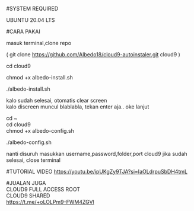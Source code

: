 #SYSTEM REQUIRED <p>

UBUNTU 20.04 LTS

#CARA PAKAI <p>
masuk terminal,clone repo <p>
( git clone https://github.com/Albedo18/cloud9-autoinstaler.git cloud9 )<p>
cd cloud9 <p> 
chmod +x albedo-install.sh <p>
./albedo-install.sh <p>

kalo sudah selesai, otomatis clear screen<br>
kalo discreen muncul blablabla, tekan enter aja.. oke lanjut <p>

cd ~ <br>
cd cloud9 <br>
chmod +x albedo-config.sh <p>
./albedo-config.sh <p>
nanti disuruh masukkan username,password,folder,port cloud9
jika sudah selesai, close terminal <p>

#TUTORIAL VIDEO
https://youtu.be/ipUKgZy9TJA?si=IaOLdrpuSbDH4tmL <p>

#JUALAN JUGA <br>
CLOUD9 FULL ACCESS ROOT<br>
CLOUD9 SHARED<br>
https://t.me/+oLOLPm9-FWM4ZGVl
